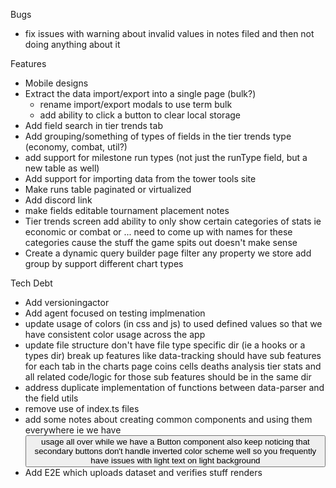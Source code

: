 Bugs
- fix issues with warning about invalid values in notes filed and then not doing anything about it

Features
- Mobile designs
- Extract the data import/export into a single page (bulk?)
    - rename import/export modals to use term bulk
    - add ability to click a button to clear local storage
- Add field search in tier trends tab
- Add grouping/something of types of fields in the tier trends type (economy, combat, util?)    
- add support for milestone run types (not just the runType field, but a new table as well)
- Add support for importing data from the tower tools site    
- Make runs table paginated or virtualized
- Add discord link
- make fields editable
    tournament placement
    notes
- Tier trends screen
    add ability to only show certain categories of stats
        ie economic or combat or ... need to come up with names for these categories cause the stuff the game spits out doesn't make sense
- Create a dynamic query builder page
    filter any property we store
    add group by
    support different chart types        

Tech Debt
- Add versioningactor
- Add agent focused on testing implmenation
- update usage of colors (in css and js) to used defined values so that we have consistent color usage across the app
- update file structure
    don't have file type specific dir (ie a hooks or a types dir)
    break up features
        like data-tracking should have sub features for each tab in the charts page
            coins
            cells
            deaths analysis
            tier stats
        and all related code/logic for those sub features should be in the same dir
- address duplicate implementation of functions between data-parser and the field utils
- remove use of index.ts files
- add some notes about creating common components and using them everywhere
    ie we have <button> usage all over while we have a Button component
    also keep noticing that secondary buttons don't handle inverted color scheme well
    so you frequently have issues with light text on light background
- Add E2E which uploads dataset and verifies stuff renders
